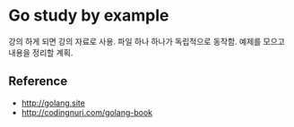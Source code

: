 # Go study by example

강의 하게 되면 강의 자료로 사용.
파일 하나 하나가 독립적으로 동작함.
예제를 모으고 내용을 정리할 계획.

## Reference

- <http://golang.site>
- <http://codingnuri.com/golang-book>
